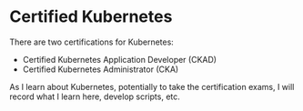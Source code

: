 # Certified Kubernetes
There are two certifications for Kubernetes:
* Certified Kubernetes Application Developer (CKAD)
* Certified Kubernetes Administrator (CKA)

As I learn about Kubernetes, potentially to take the certification exams, I will record what I learn
here, develop scripts, etc.

